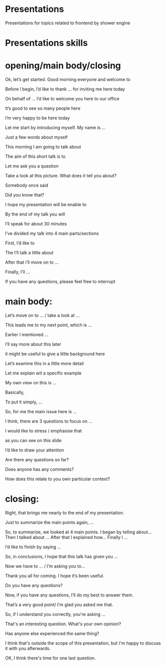 # Presentations
Presentations for topics related to frontend by shower engine

# Presentations skills

# opening/main body/closing

<p>Ok, let’s get started. Good morning everyone and welcome to</p>
<p>Before I begin, I’d like to thank … for inviting me here today</p>
<p>On behalf of … I’d like to welcome you here to our office</p>
<p>It’s good to see so many people here</p>
<p>I’m very happy to be here today</p>

<p>Let me start by introducing myself. My name is ...</p>
<p>Just a few words about myself</p>

<p>This morning I am going to talk about</p>
<p>The aim of this short talk is to</p>

<p>Let me ask you a question</p>
<p>Take a look at this picture. What does it tell you about?</p>
<p>Somebody once said</p>
<p>Did you know that?</p>

<p>I hope my presentation will be enable to</p>
<p>By the end of my talk you will</p>

<p>I’ll speak for about 30 minutes</p>
<p>I’ve divided my talk into 4 main parts/sections</p>
<p>First, I’d like to</p>
<p>The I’ll talk a  little about</p>
<p>After that i’ll move on to ...</p>
<p>Finally, I’ll ...</p>
<p>If you have any questions, please feel free to interrupt</p>

# main body:
<p>Let’s move on to … / take a look at ...</p>
<p>This leads me to my next point, which is ...</p>
<p>Earlier I mentioned ...</p>
<p>I’ll say more about this later</p>

<p>it might be useful to give a little background here</p>
<p>Let’s examine this in a little more detail</p>
<p>Let me explain wit a specific example</p>
<p>My own view on this is ...</p>

<p>Basically,</p>
<p>To put it simply, ...</p>
<p>So, for me the main issue here is ...</p>
<p>I think, there are 3 questions to focus on ...</p>
<p>I would like to stress / emphasise that</p>

<p>as you can see on this slide</p>
<p>I’d like to draw your attention</p>

<p>Are there any questions so far?</p>
<p>Does anyone has any comments?</p>
<p>How does this relate to you own particular context?</p>

# closing:
<p>Right, that brings me nearly to the end of my presentation.</p>
<p>Just to summarize the main points again, …</p>
<p>So, to summarize, we looked at 4 main points. I began by telling about… Then I talked about … After that I explained how… Finally I …</p>

<p>I’d like to finish by saying …</p>
<p>So, in conclusions, I hope that this talk has given you …</p>
<p>Now we have to … / I’m asking you to…</p>
<p>Thank you all for coming. I hope it’s been useful.</p>

<p>Do you have any questions?</p>
<p>Now, if you have any questions, I’ll do my best to answer them.</p>

<p>That’s a very good point/ I’m glad you asked me that.</p>
<p>So, if I understand you correctly, you're asking ...</p>
<p>That's an interesting question. What's your own opinion?</p>
<p>Has anyone else experienced the same thing?</p>
<p>I think that's outside the scope of this presentation, but I'm happy to discuss it with you afterwards.</p>
<p>OK, I think there's time for one last question.</p>
